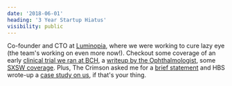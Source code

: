 ```yaml
---
date: '2018-06-01'
heading: '3 Year Startup Hiatus'
visibility: public
---
```


Co-founder and CTO at <a href="https://luminopia.com">Luminopia</a>, where we were working to cure lazy
eye (the team's working on even more now!). Checkout some coverage of an early
<a href="https://vector.childrenshospital.org/2017/04/virtual-reality-headsets-could-treat-amblyopia/">
clinical trial we ran at BCH</a>, a <a href="https://theophthalmologist.com/business-profession/no-more-playing-pirate">
writeup by the Ophthalmologist</a>, some <a href="https://medcitynews.com/2017/03/pediatric-medical-innovation-priorities/">
SXSW coverage</a>. Plus, The Crimson asked me for a
<a href="https://www.thecrimson.com/article/2017/2/21/virtual-reality-cover/#article-nav-section-3">
brief statement</a> and HBS wrote-up a <a href="https://hbr.org/product/luminopia-improving-treatment-for-visual-disorders/517065-PDF-ENG">
case study on us</a>, if that's your thing.
